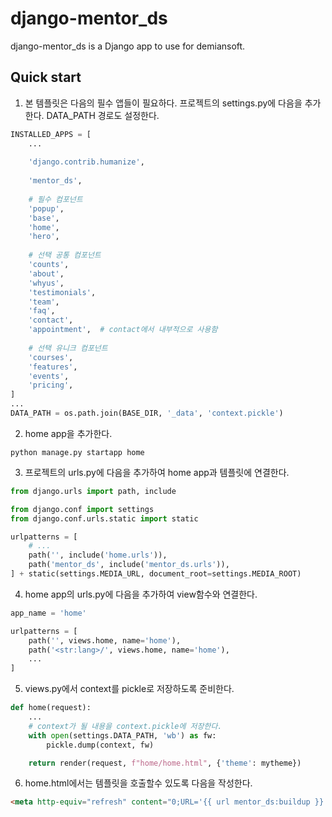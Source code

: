 django-mentor_ds
==========

django-mentor_ds is a Django app to use for demiansoft. 

Quick start
------------

1. 본 템플릿은 다음의 필수 앱들이 필요하다. 프로젝트의 settings.py에 다음을 추가한다. DATA_PATH 경로도 설정한다.
```python
INSTALLED_APPS = [
    ...
    
    'django.contrib.humanize',
    
    'mentor_ds',
    
    # 필수 컴포넌트
    'popup',
    'base',
    'home',
    'hero',
    
    # 선택 공통 컴포넌트
    'counts',
    'about',
    'whyus',
    'testimonials',
    'team',
    'faq',
    'contact',
    'appointment',  # contact에서 내부적으로 사용함
    
    # 선택 유니크 컴포넌트
    'courses',
    'features',
    'events',
    'pricing',
]
...
DATA_PATH = os.path.join(BASE_DIR, '_data', 'context.pickle')
```

2. home app을 추가한다.
```commandline
python manage.py startapp home
```

3. 프로젝트의 urls.py에 다음을 추가하여 home app과 템플릿에 연결한다.
```python
from django.urls import path, include

from django.conf import settings
from django.conf.urls.static import static

urlpatterns = [
    # ...
    path('', include('home.urls')),
    path('mentor_ds', include('mentor_ds.urls')),
] + static(settings.MEDIA_URL, document_root=settings.MEDIA_ROOT)
```

4. home app의 urls.py에 다음을 추가하여 view함수와 연결한다.
```python
app_name = 'home'

urlpatterns = [
    path('', views.home, name='home'),
    path('<str:lang>/', views.home, name='home'),
    ...
]
```

5. views.py에서 context를 pickle로 저장하도록 준비한다.
```python
def home(request):
    ...
    # context가 될 내용을 context.pickle에 저장한다.
    with open(settings.DATA_PATH, 'wb') as fw:
        pickle.dump(context, fw)

    return render(request, f"home/home.html", {'theme': mytheme})
```

6. home.html에서는 템플릿을 호출할수 있도록 다음을 작성한다.
```html
<meta http-equiv="refresh" content="0;URL='{{ url mentor_ds:buildup }}'">
```



